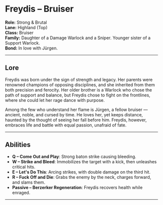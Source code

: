 # Freydis – Bruiser

**Role:** Strong & Brutal  
**Lane:** Highland (Top)  
**Class:** Bruiser  
**Family:** Daughter of a Damage Warlock and a Sniper. Younger sister of a Support Warlock.  
**Bond:** In love with Jürgen.  

---

## Lore

Freydis was born under the sign of strength and legacy. Her parents were renowned champions of opposing disciplines, and she inherited from them both precision and ferocity. Her older brother is a Warlock who chose the path of support and balance, but Freydis chose to fight on the frontlines, where she could let her rage dance with purpose.

Among the few who understand her flame is Jürgen, a fellow bruiser — ancient, noble, and cursed by time. He loves her, yet keeps distance, haunted by the thought of seeing her fall before him. Freydis, however, embraces life and battle with equal passion, unafraid of fate.

---

## Abilities

- **Q – Come Out and Play**: Strong baton strike causing bleeding.  
- **W – Strike and Bleed**: Immobilizes the target with a kick, then unleashes critical hits.  
- **E – Let's Do This**: Arcing strikes, with double damage on the third hit.  
- **R – Fuck Off and Die**: Grabs the enemy by the neck, charges forward, and slams them.  
- **Passive – Berzerker Regeneration**: Freydis recovers health while enraged.

---

